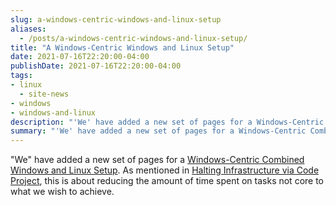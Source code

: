 ```yaml
---
slug: a-windows-centric-windows-and-linux-setup
aliases:
  - /posts/a-windows-centric-windows-and-linux-setup/
title: "A Windows-Centric Windows and Linux Setup"
date: 2021-07-16T22:20:00-04:00
publishDate: 2021-07-16T22:20:00-04:00
tags:
- linux
  - site-news
- windows
- windows-and-linux
description: "'We' have added a new set of pages for a Windows-Centric Combined Windows and Linux Setup"
summary: "'We' have added a new set of pages for a Windows-Centric Combined Windows and Linux Setup"
---
```


"We" have added a new set of pages for a [Windows-Centric Combined Windows and Linux Setup](/deploy-admin/a-more-windows-centric-approach). As mentioned in [Halting Infrastructure via Code Project](2021-06-25-halting-infrastructure-via-code-project.md), this is about reducing the amount of time spent on tasks not core to what we wish to achieve.
